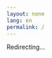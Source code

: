 ```yaml
---
layout: none
lang: en
permalink: /
---
```

<!DOCTYPE html>
<html>
<head>
  <meta charset="utf-8">
  <title>Redirecting...</title>
  <script>    // 智能语言检测和重定向
    function redirectToLanguage() {
      // 检查URL参数是否要求清除偏好设置
      var urlParams = new URLSearchParams(window.location.search);
      if (urlParams.get('reset') === 'true') {
        localStorage.removeItem('preferred-language');
      }
      
      // 检查是否有存储的语言偏好
      var savedLang = localStorage.getItem('preferred-language');
      var isZh = false;
      
      if (savedLang && savedLang === 'zh') {
        isZh = true;
      } else if (!savedLang) {
        // 只有在没有保存偏好时才检查浏览器语言
        var userLang = navigator.language || navigator.userLanguage || 'en';
        isZh = userLang.toLowerCase().indexOf('zh') === 0;
      }
      
      var redirectUrl = isZh ? '{{ site.baseurl }}/zh/about/' : '{{ site.baseurl }}/about/';
      
      // 存储语言偏好
      localStorage.setItem('preferred-language', isZh ? 'zh' : 'en');
      
      window.location.href = redirectUrl;
    }
    
    // 立即执行重定向
    redirectToLanguage();
  </script>
  <!-- 作为后备方案的meta重定向 -->
  <meta http-equiv="refresh" content="1; url={{ site.baseurl }}/about/" />
</head>
<body>
  <p>Redirecting...</p>
</body>
</html>
